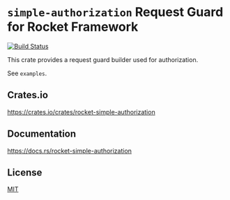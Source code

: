 `simple-authorization` Request Guard for Rocket Framework
====================

[![Build Status](https://travis-ci.org/magiclen/rocket-simple-authorization.svg?branch=master)](https://travis-ci.org/magiclen/rocket-simple-authorization)

This crate provides a request guard builder used for authorization.

See `examples`.

## Crates.io

https://crates.io/crates/rocket-simple-authorization

## Documentation

https://docs.rs/rocket-simple-authorization

## License

[MIT](LICENSE)